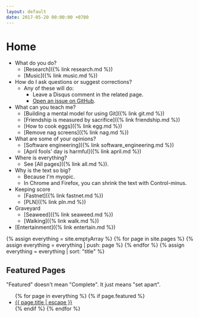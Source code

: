 ```yaml
---
layout: default
date: 2017-05-20 00:00:00 +0700
---
```


# Home

- What do you do?
    - [Research]({% link research.md %})
    - [Music]({% link music.md %})
- How do I ask questions or suggest corrections?
    - Any of these will do:
        - Leave a Disqus comment in the related page.
        - [Open an issue on GitHub](https://github.com/edom/edom.github.io/issues).
- What can you teach me?
    - [Building a mental model for using Git]({% link git.md %})
    - [Friendship is measured by sacrifice]({% link friendship.md %})
    - [How to cook eggs]({% link egg.md %})
    - [Remove nag screens]({% link nag.md %})
- What are some of your opinions?
    - [Software engineering]({% link software_engineering.md %})
    - [April fools' day is harmful]({% link april.md %})
- Where is everything?
    - See [All pages]({% link all.md %}).
- Why is the text so big?
    - Because I'm myopic.
    - In Chrome and Firefox, you can shrink the text with Control-minus.
- Keeping score
    - [Fastnet]({% link fastnet.md %})
    - [PLN]({% link pln.md %})
- Graveyard
    - [Seaweed]({% link seaweed.md %})
    - [Walking]({% link walk.md %})
- [Entertainment]({% link entertain.md %})

{% assign everything = site.emptyArray %}
{% for page in site.pages %}
{% assign everything = everything | push: page %}
{% endfor %}
{% assign everything = everything | sort: "title" %}

## Featured Pages

"Featured" doesn't mean "Complete".
It just means "set apart".

<ul>
{% for page in everything %}
{% if page.featured %}
<li><a href="{{ page.url }}">{{ page.title | escape }}</a></li>
{% endif %}
{% endfor %}
</ul>
